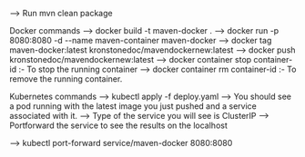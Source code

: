 --> Run mvn clean package

Docker commands 
--> docker build -t maven-docker .
--> docker run -p 8080:8080 -d --name maven-container maven-docker
--> docker tag maven-docker:latest kronstonedoc/mavendockernew:latest
--> docker push kronstonedoc/mavendockernew:latest
--> docker container stop container-id :- To stop the running container
--> docker container rm container-id   :- To remove the running container.


Kubernetes commands
--> kubectl apply -f deploy.yaml
--> You should see a pod running with the latest image you just pushed and a service associated with it.
--> Type of the service you will see is ClusterIP
--> Portforward the service to see the results on the localhost 

--> kubectl port-forward service/maven-docker 8080:8080